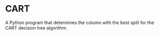 # CART
A Python program that determines the column with the best split for the CART decision tree algorithm.
